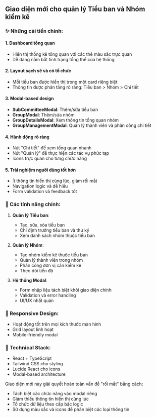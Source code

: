 ## Giao diện mới cho quản lý Tiểu ban và Nhóm kiểm kê

### ✨ Những cải tiến chính:

#### 1. **Dashboard tổng quan**
- Hiển thị thống kê tổng quan với các thẻ màu sắc trực quan
- Dễ dàng nắm bắt tình trạng tổng thể của hệ thống

#### 2. **Layout sạch sẽ và có tổ chức**
- Mỗi tiểu ban được hiển thị trong một card riêng biệt
- Thông tin được phân tầng rõ ràng: Tiểu ban > Nhóm > Chi tiết

#### 3. **Modal-based design**
- **SubCommitteeModal**: Thêm/sửa tiểu ban
- **GroupModal**: Thêm/sửa nhóm
- **GroupDetailsModal**: Xem thông tin tổng quan nhóm
- **GroupManagementModal**: Quản lý thành viên và phân công chi tiết

#### 4. **Hành động rõ ràng**
- Nút "Chi tiết" để xem tổng quan nhanh
- Nút "Quản lý" để thực hiện các tác vụ phức tạp
- Icons trực quan cho từng chức năng

#### 5. **Trải nghiệm người dùng tốt hơn**
- Ít thông tin hiển thị cùng lúc, giảm rối mắt
- Navigation logic và dễ hiểu
- Form validation và feedback tốt

### 🎯 Các tính năng chính:

1. **Quản lý Tiểu ban**:
   - Tạo, sửa, xóa tiểu ban
   - Chỉ định trưởng tiểu ban và thư ký
   - Xem danh sách nhóm thuộc tiểu ban

2. **Quản lý Nhóm**:
   - Tạo nhóm kiểm kê thuộc tiểu ban
   - Quản lý thành viên trong nhóm
   - Phân công đơn vị cần kiểm kê
   - Theo dõi tiến độ

3. **Hệ thống Modal**:
   - Form nhập liệu tách biệt khỏi giao diện chính
   - Validation và error handling
   - UI/UX nhất quán

### 📱 Responsive Design:
- Hoạt động tốt trên mọi kích thước màn hình
- Grid layout linh hoạt
- Mobile-friendly modal

### 🔧 Technical Stack:
- React + TypeScript
- Tailwind CSS cho styling
- Lucide React cho icons
- Modal-based architecture

Giao diện mới này giải quyết hoàn toàn vấn đề "rối mắt" bằng cách:
- Tách biệt các chức năng vào modal riêng
- Giảm thiểu thông tin hiển thị cùng lúc
- Tổ chức dữ liệu theo cấp bậc logic
- Sử dụng màu sắc và icons để phân biệt các loại thông tin

